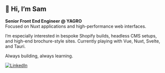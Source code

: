 ## 👋 Hi, I’m Sam

**Senior Front End Engineer @ YAGRO**  
Focused on Nuxt applications and high-performance web interfaces.

I’m especially interested in bespoke Shopify builds, headless CMS setups, and high-end brochure-style sites. 
Currently playing with Vue, Nuxt, Svelte, and Tauri.

Always building, always learning.

[![LinkedIn](https://custom-icon-badges.demolab.com/badge/LinkedIn-0A66C2?logo=linkedin-white&logoColor=fff)]([#](https://www.linkedin.com/in/sam-wells/))
